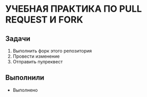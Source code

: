 # УЧЕБНАЯ ПРАКТИКА ПО PULL REQUEST И FORK
## Задачи

1. Выполнить форк этого репозитория
2. Провести изменение
3. Отправить пулреквест

## Выполнили

- Выполнено
